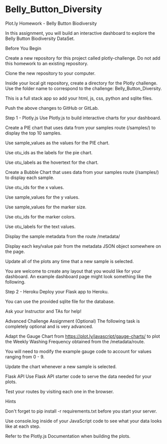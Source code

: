 # Belly_Button_Diversity

Plot.ly Homework - Belly Button Biodiversity

In this assignment, you will build an interactive dashboard to explore the Belly Button Biodiversity DataSet.

Before You Begin


Create a new repository for this project called plotly-challenge. Do not add this homework to an existing repository.


Clone the new repository to your computer.


Inside your local git repository, create a directory for the Plotly challenge. Use the folder name to correspond to the challenge: Belly_Button_Diversity.


This is a full stack app so add your html, js, css, python and sqlite files.


Push the above changes to GitHub or GitLab.



Step 1 - Plotly.js
Use Plotly.js to build interactive charts for your dashboard.


Create a PIE chart that uses data from your samples route (/samples/<sample>) to display the top 10 samples.


Use sample_values as the values for the PIE chart.


Use otu_ids as the labels for the pie chart.


Use otu_labels as the hovertext for the chart.





Create a Bubble Chart that uses data from your samples route (/samples/<sample>) to display each sample.


Use otu_ids for the x values.


Use sample_values for the y values.


Use sample_values for the marker size.


Use otu_ids for the marker colors.


Use otu_labels for the text values.





Display the sample metadata from the route /metadata/<sample>

Display each key/value pair from the metadata JSON object somewhere on the page.



Update all of the plots any time that a new sample is selected.


You are welcome to create any layout that you would like for your dashboard. An example dashboard page might look something like the following.





Step 2 - Heroku
Deploy your Flask app to Heroku.


You can use the provided sqlite file for the database.


Ask your Instructor and TAs for help!




Advanced Challenge Assignment (Optional)
The following task is completely optional and is very advanced.


Adapt the Gauge Chart from https://plot.ly/javascript/gauge-charts/ to plot the Weekly Washing Frequency obtained from the /metadata/<sample>route.


You will need to modify the example gauge code to account for values ranging from 0 - 9.


Update the chart whenever a new sample is selected.





Flask API
Use Flask API starter code to serve the data needed for your plots.

Test your routes by visiting each one in the browser.



Hints


Don't forget to pip install -r requirements.txt before you start your server.


Use console.log inside of your JavaScript code to see what your data looks like at each step.


Refer to the Plotly.js Documentation when building the plots.
